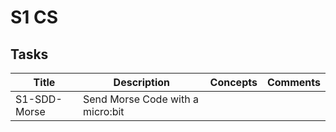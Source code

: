 # S1 CS

## Tasks

| Title        | Description                      | Concepts | Comments |
| -----        | -----------                      | -------- | -------- |
| S1-SDD-Morse | Send Morse Code with a micro:bit | | |
